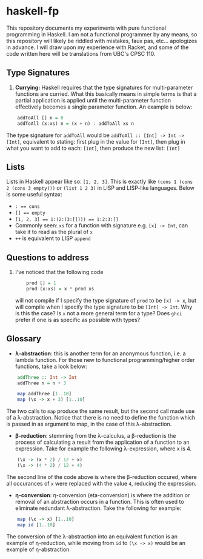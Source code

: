 # haskell-fp

This repository documents my experiments with pure functional programming in Haskell. I am not a functional programmer
by any means, so this repository will likely be riddled with mistakes, faux pas, etc... apologizes in advance. I will 
draw upon my experience with Racket, and some of the code written here will be translations from UBC's CPSC 110. 

## Type Signatures

1. <strong>Currying:</strong> Haskell requires that the type signatures for multi-parameter functions are curried. What this basically means in simple terms is that a partial application is applied until the multi-parameter function effectively becomes a single parameter function. An example is below:

```Haskell
    addToAll [] n = 0
    addToAll (x:xs) n = (x + n) : addToAll xs n
```
The type signature for `addToAll` would be `addToAll :: [Int] -> Int -> [Int]`, equivalent to stating: first plug in the value for `[Int]`, then plug in what you want to add to each: `[Int]`, then produce the new list: `[Int]`

## Lists
Lists in Haskell appear like so: `[1, 2, 3]`. This is exactly like `(cons 1 (cons 2 (cons 3 empty)))` or `(list 1 2 3)` in LISP and LISP-like languages. Below is some useful syntax:

* `: == cons`
* `[] == empty`
* `[1, 2, 3] == 1:(2:(3:[]))) == 1:2:3:[]`
* Commonly seen: `xs` for a function with signature e.g. `[x] -> Int`, can take it to read as the plural of `x`
* `++` is equivalent to LISP `append`

## Questions to address

1. I've noticed that the following code

    ```Haskell
        prod [] = 1
        prod (x:xs) = x * prod xs
    ```
    will not compile if I specify the type signature of `prod` to be `[x] -> x`, but will compile when I specify the type signature to be `[Int] -> Int`. Why is this the case? Is `x` not a more general term for a type? Does `ghci` prefer if one is as specific as possible with types?

## Glossary

* <strong>λ-abstraction</strong>: this is another term for an anonymous function, i.e. a lambda function. For those new to functional programming/higher order functions, take a look below:

```Haskell
    addThree :: Int -> Int
    addThree n = n + 3

    map addThree [1..10]    
    map (\x -> x + 3) [1..10]
```

The two calls to `map` produce the same result, but the second call made use of a λ-abstraction. Notice that there is no need to define the function which is passed in as argument to map, in the case of this λ-abstraction. 

* <strong>β-reduction</strong>: stemming from the λ-calculus, a β-reduction is the process of calculating a result from the application of a function to an expression. Take for example the following λ-expression, where x is 4.

```Haskell
    (\x -> (x * 2) / 12 + x)
    (\x -> (4 * 2) / 12 + 4)
```

The second line of the code above is where the β-reduction occured, where all occurances of `x` were replaced with the value `4`, reducing the expression.

* <strong>η-conversion</strong>: η-conversion (eta-conversion) is where the addition or removal of an abstraction occurs in a function. This is often used to eliminate redundant λ-abstraction. Take the following for example:

```Haskell
    map (\x -> x) [1..10]
    map id [1..10]
```

The conversion of the λ-abstraction into an equivalent function is an example of η-reduction, while moving from `id` to `(\x -> x)` would be an example of η-abstraction.